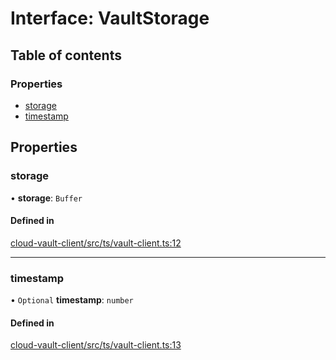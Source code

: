 # Interface: VaultStorage

## Table of contents

### Properties

- [storage](VaultStorage.md#storage)
- [timestamp](VaultStorage.md#timestamp)

## Properties

### storage

• **storage**: `Buffer`

#### Defined in

[cloud-vault-client/src/ts/vault-client.ts:12](https://gitlab.com/i3-market/code/wp3/t3.2/i3m-wallet-monorepo/-/blob/2705a55/packages/cloud-vault-client/src/ts/vault-client.ts#L12)

___

### timestamp

• `Optional` **timestamp**: `number`

#### Defined in

[cloud-vault-client/src/ts/vault-client.ts:13](https://gitlab.com/i3-market/code/wp3/t3.2/i3m-wallet-monorepo/-/blob/2705a55/packages/cloud-vault-client/src/ts/vault-client.ts#L13)
